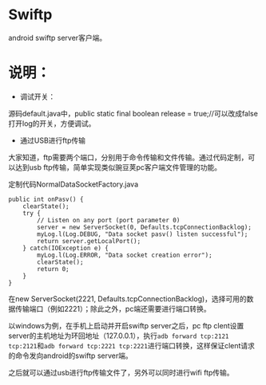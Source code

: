 
Swiftp
===

android swiftp server客户端。

说明：
===
* 调试开关：

源码default.java中，public static final boolean release = true;//可以改成false打开log的开关，方便调试。

* 通过USB进行ftp传输

大家知道，ftp需要两个端口，分别用于命令传输和文件传输。通过代码定制，可以达到usb ftp传输，简单实现类似豌豆荚pc客户端文件管理的功能。
	
定制代码NormalDataSocketFactory.java

	public int onPasv() {
		clearState();
		try {
			// Listen on any port (port parameter 0)
			server = new ServerSocket(0, Defaults.tcpConnectionBacklog);
			myLog.l(Log.DEBUG, "Data socket pasv() listen successful");
			return server.getLocalPort();
		} catch(IOException e) {
			myLog.l(Log.ERROR, "Data socket creation error");
			clearState();
			return 0;
		}
	}
在new ServerSocket(2221, Defaults.tcpConnectionBacklog)，选择可用的数据传输端口（例如2221）；除此之外，pc端还需要进行端口转换。

以windows为例，在手机上启动并开启swiftp server之后，pc ftp clent设置server的主机地址为环回地址（127.0.0.1），执行`adb forward tcp:2121 tcp:2121`和`adb forward tcp:2221 tcp:2221`进行端口转换，这样保证clent请求的命令发向android的swiftp server端。

之后就可以通过usb进行ftp传输文件了，另外可以同时进行wifi ftp传输。